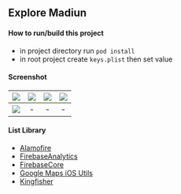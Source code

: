## Explore Madiun ##

#### How to run/build this project ####
- in project directory run `pod install`
- in root project create `keys.plist` then set value

#### Screenshot ####
| ![](https://i.imgur.com/zNbXYm3.png) | ![](https://i.imgur.com/mFlWXM5.png) | ![](https://i.imgur.com/RSaOKsE.png) | ![](https://i.imgur.com/JnulCVM.png) |
| :---: | :---: | :---: | :---: |
| ![](https://i.imgur.com/sRZO88Q.png) | - | - | - |

#### List Library ####
- [Alamofire](https://cocoapods.org/pods/Alamofire)
- [FirebaseAnalytics](https://cocoapods.org/pods/FirebaseAnalytics)
- [FirebaseCore](https://cocoapods.org/pods/FirebaseCore)
- [Google Maps iOS Utils](https://cocoapods.org/pods/Google-Maps-iOS-Utils)
- [Kingfisher](https://cocoapods.org/pods/Kingfisher)